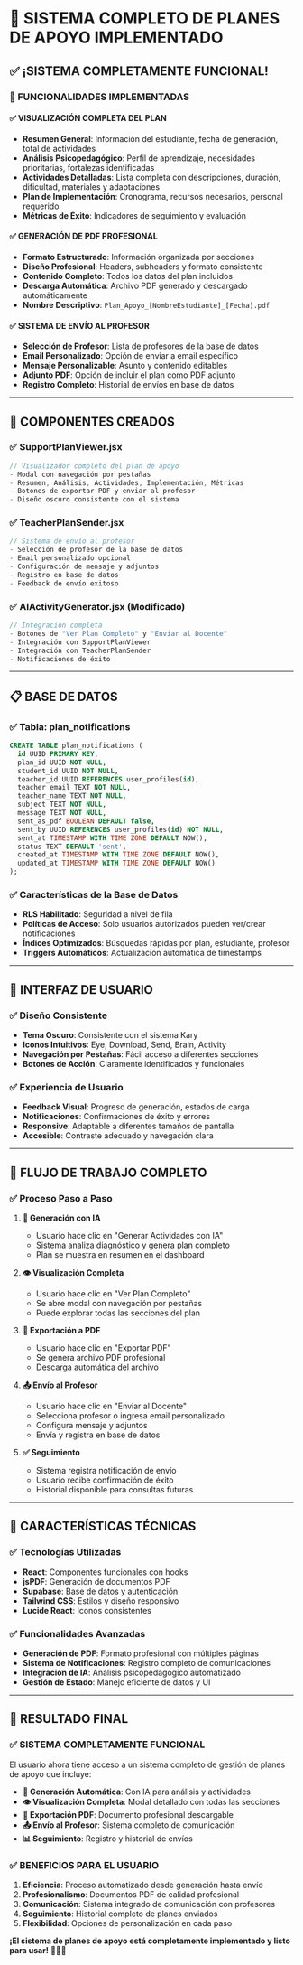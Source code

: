 # 🎯 **SISTEMA COMPLETO DE PLANES DE APOYO IMPLEMENTADO**

## ✅ **¡SISTEMA COMPLETAMENTE FUNCIONAL!**

### **🎯 FUNCIONALIDADES IMPLEMENTADAS**

#### **✅ VISUALIZACIÓN COMPLETA DEL PLAN**
- **Resumen General**: Información del estudiante, fecha de generación, total de actividades
- **Análisis Psicopedagógico**: Perfil de aprendizaje, necesidades prioritarias, fortalezas identificadas
- **Actividades Detalladas**: Lista completa con descripciones, duración, dificultad, materiales y adaptaciones
- **Plan de Implementación**: Cronograma, recursos necesarios, personal requerido
- **Métricas de Éxito**: Indicadores de seguimiento y evaluación

#### **✅ GENERACIÓN DE PDF PROFESIONAL**
- **Formato Estructurado**: Información organizada por secciones
- **Diseño Profesional**: Headers, subheaders y formato consistente
- **Contenido Completo**: Todos los datos del plan incluidos
- **Descarga Automática**: Archivo PDF generado y descargado automáticamente
- **Nombre Descriptivo**: `Plan_Apoyo_[NombreEstudiante]_[Fecha].pdf`

#### **✅ SISTEMA DE ENVÍO AL PROFESOR**
- **Selección de Profesor**: Lista de profesores de la base de datos
- **Email Personalizado**: Opción de enviar a email específico
- **Mensaje Personalizable**: Asunto y contenido editables
- **Adjunto PDF**: Opción de incluir el plan como PDF adjunto
- **Registro Completo**: Historial de envíos en base de datos

---

## 🔧 **COMPONENTES CREADOS**

### **✅ SupportPlanViewer.jsx**
```javascript
// Visualizador completo del plan de apoyo
- Modal con navegación por pestañas
- Resumen, Análisis, Actividades, Implementación, Métricas
- Botones de exportar PDF y enviar al profesor
- Diseño oscuro consistente con el sistema
```

### **✅ TeacherPlanSender.jsx**
```javascript
// Sistema de envío al profesor
- Selección de profesor de la base de datos
- Email personalizado opcional
- Configuración de mensaje y adjuntos
- Registro en base de datos
- Feedback de envío exitoso
```

### **✅ AIActivityGenerator.jsx (Modificado)**
```javascript
// Integración completa
- Botones de "Ver Plan Completo" y "Enviar al Docente"
- Integración con SupportPlanViewer
- Integración con TeacherPlanSender
- Notificaciones de éxito
```

---

## 📋 **BASE DE DATOS**

### **✅ Tabla: plan_notifications**
```sql
CREATE TABLE plan_notifications (
  id UUID PRIMARY KEY,
  plan_id UUID NOT NULL,
  student_id UUID NOT NULL,
  teacher_id UUID REFERENCES user_profiles(id),
  teacher_email TEXT NOT NULL,
  teacher_name TEXT NOT NULL,
  subject TEXT NOT NULL,
  message TEXT NOT NULL,
  sent_as_pdf BOOLEAN DEFAULT false,
  sent_by UUID REFERENCES user_profiles(id) NOT NULL,
  sent_at TIMESTAMP WITH TIME ZONE DEFAULT NOW(),
  status TEXT DEFAULT 'sent',
  created_at TIMESTAMP WITH TIME ZONE DEFAULT NOW(),
  updated_at TIMESTAMP WITH TIME ZONE DEFAULT NOW()
);
```

### **✅ Características de la Base de Datos**
- **RLS Habilitado**: Seguridad a nivel de fila
- **Políticas de Acceso**: Solo usuarios autorizados pueden ver/crear notificaciones
- **Índices Optimizados**: Búsquedas rápidas por plan, estudiante, profesor
- **Triggers Automáticos**: Actualización automática de timestamps

---

## 🎨 **INTERFAZ DE USUARIO**

### **✅ Diseño Consistente**
- **Tema Oscuro**: Consistente con el sistema Kary
- **Iconos Intuitivos**: Eye, Download, Send, Brain, Activity
- **Navegación por Pestañas**: Fácil acceso a diferentes secciones
- **Botones de Acción**: Claramente identificados y funcionales

### **✅ Experiencia de Usuario**
- **Feedback Visual**: Progreso de generación, estados de carga
- **Notificaciones**: Confirmaciones de éxito y errores
- **Responsive**: Adaptable a diferentes tamaños de pantalla
- **Accesible**: Contraste adecuado y navegación clara

---

## 🔧 **FLUJO DE TRABAJO COMPLETO**

### **✅ Proceso Paso a Paso**

1. **🚀 Generación con IA**
   - Usuario hace clic en "Generar Actividades con IA"
   - Sistema analiza diagnóstico y genera plan completo
   - Plan se muestra en resumen en el dashboard

2. **👁️ Visualización Completa**
   - Usuario hace clic en "Ver Plan Completo"
   - Se abre modal con navegación por pestañas
   - Puede explorar todas las secciones del plan

3. **📄 Exportación a PDF**
   - Usuario hace clic en "Exportar PDF"
   - Se genera archivo PDF profesional
   - Descarga automática del archivo

4. **📤 Envío al Profesor**
   - Usuario hace clic en "Enviar al Docente"
   - Selecciona profesor o ingresa email personalizado
   - Configura mensaje y adjuntos
   - Envía y registra en base de datos

5. **✅ Seguimiento**
   - Sistema registra notificación de envío
   - Usuario recibe confirmación de éxito
   - Historial disponible para consultas futuras

---

## 🚀 **CARACTERÍSTICAS TÉCNICAS**

### **✅ Tecnologías Utilizadas**
- **React**: Componentes funcionales con hooks
- **jsPDF**: Generación de documentos PDF
- **Supabase**: Base de datos y autenticación
- **Tailwind CSS**: Estilos y diseño responsivo
- **Lucide React**: Iconos consistentes

### **✅ Funcionalidades Avanzadas**
- **Generación de PDF**: Formato profesional con múltiples páginas
- **Sistema de Notificaciones**: Registro completo de comunicaciones
- **Integración de IA**: Análisis psicopedagógico automatizado
- **Gestión de Estado**: Manejo eficiente de datos y UI

---

## 🎉 **RESULTADO FINAL**

### **✅ SISTEMA COMPLETAMENTE FUNCIONAL**

El usuario ahora tiene acceso a un sistema completo de gestión de planes de apoyo que incluye:

- **🤖 Generación Automática**: Con IA para análisis y actividades
- **👁️ Visualización Completa**: Modal detallado con todas las secciones
- **📄 Exportación PDF**: Documento profesional descargable
- **📤 Envío al Profesor**: Sistema completo de comunicación
- **📊 Seguimiento**: Registro y historial de envíos

### **✅ BENEFICIOS PARA EL USUARIO**

1. **Eficiencia**: Proceso automatizado desde generación hasta envío
2. **Profesionalismo**: Documentos PDF de calidad profesional
3. **Comunicación**: Sistema integrado de comunicación con profesores
4. **Seguimiento**: Historial completo de planes enviados
5. **Flexibilidad**: Opciones de personalización en cada paso

**¡El sistema de planes de apoyo está completamente implementado y listo para usar!** 🎯✨🚀
